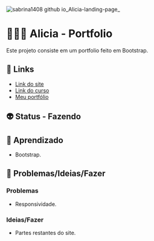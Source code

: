 ![sabrina1408 github io_Alicia-landing-page_](https://github.com/Sabrina1408/Alicia-landing-page/assets/88604193/8d4db0b6-0d1d-4641-a388-e8d4f56a1ac7)
<h1>👩🏽‍💻 Alicia - Portfolio</h1>
<p>Este projeto consiste em um portfolio feito em Bootstrap.</p>
<h2>🎯 Links</h2>
<ul>
  <li>
    <a href="https://sabrina1408.github.io/Alicia-landing-page/" target="_blank">Link do site</a>
  </li>
  <li>
    <a href="https://www.youtube.com/watch?v=oRVBoGpgtu0&list=PLx4x_zx8csUgop9qBqm6ReuNa3XraZBrc&ab_channel=CFBCursos" target="_blank">Link do curso</a>
  </li>
  <li>
    <a href="https://sabrinaalvesbrito.com.br" target="_blank">Meu portfólio</a>
  </li>
</ul>
<h2>👽 Status - Fazendo</h2>
<h2>🧐 Aprendizado</h2>
<ul>
  <li>Bootstrap.</li>
</ul>
<h2>👀 Problemas/Ideias/Fazer</h2>
<h3>Problemas</h3>
<ul>
  <li>Responsividade.</li>
</ul>
<h3>Ideias/Fazer</h3>
<ul>
  <li>Partes restantes do site.</li>
</ul>
<!-- ❌ ✔️ 🕐 -->